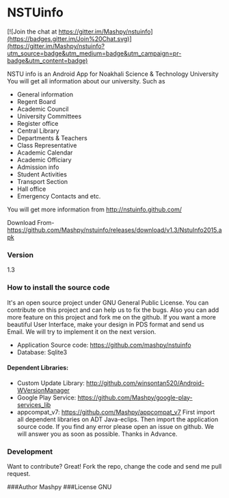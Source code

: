 # NSTUinfo

[![Join the chat at https://gitter.im/Mashpy/nstuinfo](https://badges.gitter.im/Join%20Chat.svg)](https://gitter.im/Mashpy/nstuinfo?utm_source=badge&utm_medium=badge&utm_campaign=pr-badge&utm_content=badge)

NSTU info is an Android App for Noakhali Science & Technology University
You will get all information about our university. Such as

* General information
* Regent Board
* Academic Council
* University Committees
* Register office
* Central Library
* Departments & Teachers
* Class Representative
* Academic Calendar
* Academic Officiary
* Admission info
* Student Activities
* Transport Section
* Hall office
* Emergency Contacts and etc.

You will get more information from http://nstuinfo.github.com/

Download From- https://github.com/Mashpy/nstuinfo/releases/download/v1.3/NstuInfo2015.apk

### Version
1.3

### How to install the source code

It's an open source project under GNU General Public License. You can contribute on this project and can help us to fix the bugs. Also you can add more feature on this project and fork me on the github. If you want a more beautiful User Interface, make your design in PDS format and send us Email. We will try to implement it on the next version.

* Application Source code: https://github.com/mashpy/nstuinfo
* Database: Sqlite3
#### Dependent Libraries:
* Custom Update Library: http://github.com/winsontan520/Android-WVersionManager
* Google Play Service: https://github.com/Mashpy/google-play-services_lib
* appcompat_v7: https://github.com/Mashpy/appcompat_v7
First import all dependent libraries on ADT Java-eclips. Then import the application source code. If you find any error please open an issue on github. We will answer you as soon as possible. Thanks in Advance.

### Development

Want to contribute? Great!
Fork the repo, change the code and send me pull request.

###Author
Mashpy
###License
GNU
